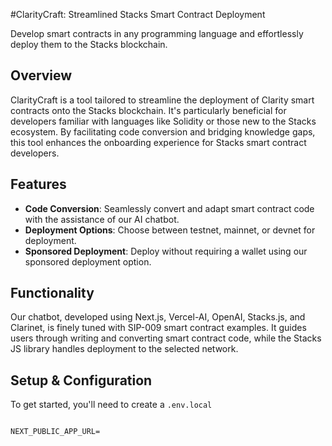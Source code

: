 #ClarityCraft: Streamlined Stacks Smart Contract Deployment

Develop smart contracts in any programming language and effortlessly deploy them to the Stacks blockchain.


## Overview

ClarityCraft is a tool tailored to streamline the deployment of Clarity smart contracts onto the Stacks blockchain. It's particularly beneficial for developers familiar with languages like Solidity or those new to the Stacks ecosystem. By facilitating code conversion and bridging knowledge gaps, this tool enhances the onboarding experience for Stacks smart contract developers.

## Features

- **Code Conversion**: Seamlessly convert and adapt smart contract code with the assistance of our AI chatbot.
- **Deployment Options**: Choose between testnet, mainnet, or devnet for deployment.
- **Sponsored Deployment**: Deploy without requiring a wallet using our sponsored deployment option.

## Functionality

Our chatbot, developed using Next.js, Vercel-AI, OpenAI, Stacks.js, and Clarinet, is finely tuned with SIP-009 smart contract examples. It guides users through writing and converting smart contract code, while the Stacks JS library handles deployment to the selected network.

## Setup & Configuration

To get started, you'll need to create a `.env.local`

```env.local

NEXT_PUBLIC_APP_URL=

# OpenAI API Key
OPENAI_API_KEY=

# Stacks deployer private key
DEPLOYER_PRIVATE_KEY=
```

## Challenges & Learnings

- Block Times: Lengthy block times on testnet presented a challenge. We recommend setting up a devnet for a more efficient experience.
- Best Practices: Incorporating SIP-009 examples from popular NFT contracts on Stacks Mainnet ensured adherence to up-to-date practices.

## Technologies Used

Clarity
Next.js
OpenAI
React
Stacks
Stacks.js
